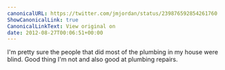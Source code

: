 ```yaml
---
canonicalURL: https://twitter.com/jmjordan/status/239876592854261760
ShowCanonicalLink: true
CanonicalLinkText: View original on
date: 2012-08-27T00:06:51+00:00
---
```

I'm pretty sure the people that did most of the plumbing in my house were blind. Good thing I'm not and also good at plumbing repairs.